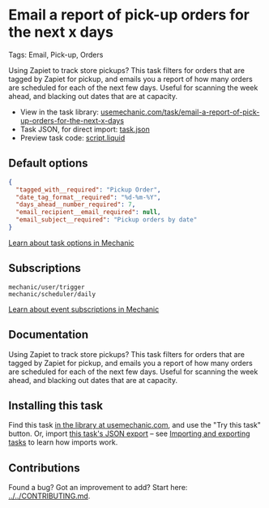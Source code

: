# Email a report of pick-up orders for the next x days

Tags: Email, Pick-up, Orders

Using Zapiet to track store pickups? This task filters for orders that are tagged by Zapiet for pickup, and emails you a report of how many orders are scheduled for each of the next few days. Useful for scanning the week ahead, and blacking out dates that are at capacity.

* View in the task library: [usemechanic.com/task/email-a-report-of-pick-up-orders-for-the-next-x-days](https://usemechanic.com/task/email-a-report-of-pick-up-orders-for-the-next-x-days)
* Task JSON, for direct import: [task.json](../../tasks/email-a-report-of-pick-up-orders-for-the-next-x-days.json)
* Preview task code: [script.liquid](./script.liquid)

## Default options

```json
{
  "tagged_with__required": "Pickup Order",
  "date_tag_format__required": "%d-%m-%Y",
  "days_ahead__number_required": 7,
  "email_recipient__email_required": null,
  "email_subject__required": "Pickup orders by date"
}
```

[Learn about task options in Mechanic](https://docs.usemechanic.com/article/471-task-options)

## Subscriptions

```liquid
mechanic/user/trigger
mechanic/scheduler/daily
```

[Learn about event subscriptions in Mechanic](https://docs.usemechanic.com/article/408-subscriptions)

## Documentation

Using Zapiet to track store pickups? This task filters for orders that are tagged by Zapiet for pickup, and emails you a report of how many orders are scheduled for each of the next few days. Useful for scanning the week ahead, and blacking out dates that are at capacity.

## Installing this task

Find this task [in the library at usemechanic.com](https://usemechanic.com/task/email-a-report-of-pick-up-orders-for-the-next-x-days), and use the "Try this task" button. Or, import [this task's JSON export](../../tasks/email-a-report-of-pick-up-orders-for-the-next-x-days.json) – see [Importing and exporting tasks](https://docs.usemechanic.com/article/505-importing-and-exporting-tasks) to learn how imports work.

## Contributions

Found a bug? Got an improvement to add? Start here: [../../CONTRIBUTING.md](../../CONTRIBUTING.md).
